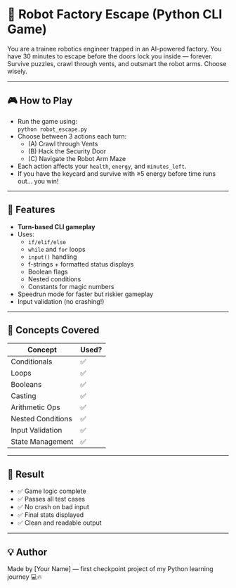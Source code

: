 # 🤖 Robot Factory Escape (Python CLI Game)

You are a trainee robotics engineer trapped in an AI-powered factory. You have 30 minutes to escape before the doors lock you inside — forever. Survive puzzles, crawl through vents, and outsmart the robot arms. Choose wisely.

---

## 🎮 How to Play

- Run the game using:  
  `python robot_escape.py`
- Choose between 3 actions each turn:
  - (A) Crawl through Vents
  - (B) Hack the Security Door
  - (C) Navigate the Robot Arm Maze
- Each action affects your `health`, `energy`, and `minutes_left`.
- If you have the keycard and survive with ≥5 energy before time runs out... you win!

---

## 🔧 Features

- **Turn-based CLI gameplay**
- Uses:
  - `if/elif/else`
  - `while` and `for` loops
  - `input()` handling
  - f-strings + formatted status displays
  - Boolean flags
  - Nested conditions
  - Constants for magic numbers
- Speedrun mode for faster but riskier gameplay
- Input validation (no crashing!)

---

## 🧪 Concepts Covered

| Concept           | Used? |
|-------------------|-------|
| Conditionals       | ✅    |
| Loops              | ✅    |
| Booleans           | ✅    |
| Casting            | ✅    |
| Arithmetic Ops     | ✅    |
| Nested Conditions  | ✅    |
| Input Validation   | ✅    |
| State Management   | ✅    |

---

## 🏁 Result

- ✅ Game logic complete
- ✅ Passes all test cases
- ✅ No crash on bad input
- ✅ Final stats displayed
- ✅ Clean and readable output

---

## 💡 Author

Made by [Your Name] — first checkpoint project of my Python learning journey 💻🔥
